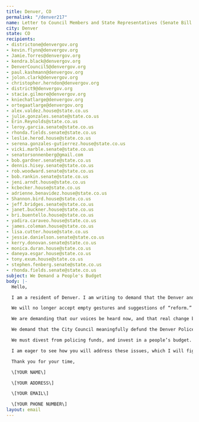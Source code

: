 ```yaml
---
title: Denver, CO
permalink: "/denver217"
name: Letter to Council Members and State Representatives (Senate Bill 217)
city: Denver
state: CO
recipients:
- districtone@denvergov.org
- kevin.flynn@denvergov.org
- Jamie.Torres@denvergov.org
- kendra.black@denvergov.org
- DenverCouncil5@denvergov.org
- paul.kashmann@denvergov.org
- jolon.clark@denvergov.org
- christopher.herndon@denvergov.org
- district9@denvergov.org
- stacie.gilmore@denvergov.org
- kniechatlarge@denvergov.org
- ortegaatlarge@denvergov.org
- alex.valdez.house@state.co.us
- julie.gonzales.senate@state.co.us
- Erin.Reynolds@state.co.us
- leroy.garcia.senate@state.co.us
- rhonda.fields.senate@state.co.us
- leslie.herod.house@state.co.us
- serena.gonzales-gutierrez.house@state.co.us
- vicki.marble.senate@state.co.us
- senatorsonnenberg@gmail.com
- bob.gardner.senate@state.co.us
- dennis.hisey.senate@state.co.us
- rob.woodward.senate@state.co.us
- bob.rankin.senate@state.co.us
- jeni.arndt.house@state.co.us
- kcbecker.house@state.co.us
- adrienne.benavidez.house@state.co.us
- Shannon.bird.house@state.co.us
- jeff.bridges.senate@state.co.us
- janet.buckner.house@state.co.us
- bri.buentello.house@state.co.us
- yadira.caraveo.house@state.co.us
- james.coleman.house@state.co.us
- lisa.cutter.house@state.co.us
- jessie.danielson.senate@state.co.us
- kerry.donovan.senate@state.co.us
- monica.duran.house@state.co.us
- daneya.esgar.house@state.co.us
- tony.exum.house@state.co.us
- stephen.fenberg.senate@state.co.us
- rhonda.fields.senate@state.co.us
subject: We Demand a People's Budget
body: |-
  Hello,

  I am a resident of Denver. I am writing to demand that the Denver and Colorado adopt a People’s Budget that prioritizes community wellbeing and redirects funding away from the police.

  We will no longer accept empty gestures and suggestions of “reform.” This includes the statewide Senate Bill 217, being referred to as the “police accountability” bill. This bill does not do enough to address our systemic policing problems in our state and Denver. The bill will increase police budgets by $1.4 million, and will most likely increase spending on police departments even more in the future.

  We are demanding that our voices be heard now, and that real change be made to the way this city allocates its resources. We demand to drastically reduce the Denver Police Department’s budget. DPD is overfunded and holds responsibility over community issues that they are fundamentally unable to address. They have shown to be consistently racist and abusive ways towards Denver’s residents.

  We demand that the City Council meaningfully defund the Denver Police Department. We join the calls of those across the country to #DefundThePolice. We demand a budget that adequately and effectively meets the needs of at-risk Denver residents during this trying and uncertain time, when livelihoods are on the line. We demand a budget that supports community wellbeing, rather than empowers the police forces that tear them apart.

  We must divest from policing funds, and invest in a people’s budget. We are in the midst of a pandemic with severe economic consequences. Colorado unemployment is at historic highs, with more than 430,000 unemployment claims filed and processed since March 14th, 2020. The evictions and economic insecurity caused by COVID-19 will demand strength and resolve in our communities. Divesting from DPD and investing in our communities has never been more important.

  I am eager to see how you will address these issues, which I will fight for until they are meaningfully addressed.

  Thank you for your time,

  \[YOUR NAME\]

  \[YOUR ADDRESS\]

  \[YOUR EMAIL\]

  \[YOUR PHONE NUMBER\]
layout: email
---
```

